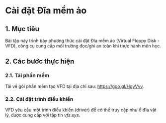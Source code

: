 # Cài đặt Đĩa mềm ảo

## 1. Mục tiêu

Bài tập này trình bày phương thức cài đặt Đĩa mềm ảo (Virtual Floppy Disk - VFD), công cụ cung cấp môi trường đọc/ghi an toàn khi thực hành môn học.

## 2. Các bước thực hiện

### 2.1. Tải phần mềm

Tải về gói phần mềm tạo VFD tại địa chỉ sau: https://goo.gl/HgyVvv.

### 2.2. Cài đặt trình điều khiển

VFD yêu cầu một trình điều khiển (driver) để có thể truy cập như ổ đĩa vật lý, được cung cấp với tập tin *vfs.sys*.
